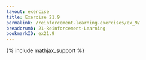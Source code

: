 ```yaml
---
layout: exercise
title: Exercise 21.9
permalink: /reinforcement-learning-exercises/ex_9/
breadcrumb: 21-Reinforcement-Learning
bookmarkID: ex21.9
---
```


{% include mathjax_support %}
